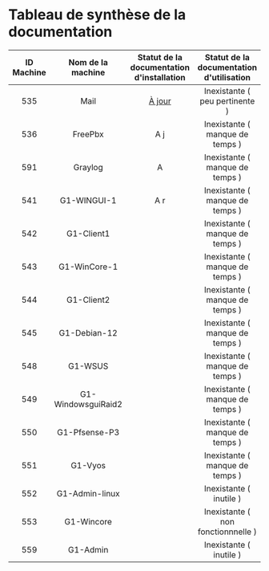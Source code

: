 # Tableau de synthèse de la documentation

| ID Machine  | Nom de la machine | Statut de la documentation d'installation | Statut de la documentation d'utilisation |
|:-----------------:|:-----------------:|:-----------------------------------------:|:----------------------------------------:|
| 535 | Mail      |  [À jour](../S07/s07_INSTALL.md)                               |   Inexistante ( peu pertinente  )       |
| 536 | FreePbx       |  A j                                |   Inexistante ( manque de temps  )       |
| 591 | Graylog     |  A                                |   Inexistante ( manque de temps  )       |
| 541 | G1-WINGUI-1      |  A r                                   |   Inexistante ( manque de temps  )       |
| 542 | G1-Client1      |                                    |   Inexistante ( manque de temps  )       |
| 543 | G1-WinCore-1  |                                   |   Inexistante ( manque de temps  )       |
| 544 | G1-Client2       |                                    |   Inexistante ( manque de temps  )       |
| 545 | G1-Debian-12   |                                    |   Inexistante ( manque de temps  )       |
| 548 | G1-WSUS          |                                   |   Inexistante ( manque de temps  )       |
| 549 | G1-WindowsguiRaid2       |                                     |   Inexistante ( manque de temps  )       |
| 550 | G1-Pfsense-P3 |                                 |   Inexistante ( manque de temps  )       |
| 551 | G1-Vyos |                                     |   Inexistante ( manque de temps  )       |
| 552 | G1-Admin-linux          |             |   Inexistante ( inutile  )               |
| 553 | G1-Wincore         |        |   Inexistante  ( non fonctionnnelle )    |
| 559 | G1-Admin    |                                 |   Inexistante ( inutile  )               |

